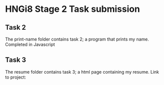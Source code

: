 # HNGi8 Stage 2 Task submission

## Task 2

The print-name folder contains task 2; a program that prints my name. Completed in Javascript

## Task 3

The resume folder contains task 3; a html page containing my resume.
Link to project:
